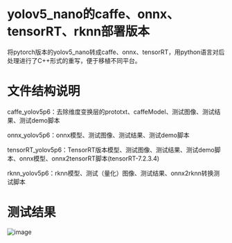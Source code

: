 # yolov5_nano的caffe、onnx、tensorRT、rknn部署版本

将pytorch版本的yolov5_nano转成caffe、onnx、tensorRT，用python语言对后处理进行了C++形式的重写，便于移植不同平台。

# 文件结构说明
caffe_yolov5p6：去除维度变换层的prototxt、caffeModel、测试图像、测试结果、测试demo脚本

onnx_yolov5p6：onnx模型、测试图像、测试结果、测试demo脚本

tensorRT_yolov5p6：TensorRT版本模型、测试图像、测试结果、测试demo脚本、onnx模型、onnx2tensorRT脚本(tensorRT-7.2.3.4)

rknn_yolov5p6：rknn模型、测试（量化）图像、测试结果、onnx2rknn转换测试脚本

# 测试结果

![image](https://github.com/cqu20160901/yolov5p6_caffe_onnx/blob/master/caffe_yolov5p6/result.jpg)
